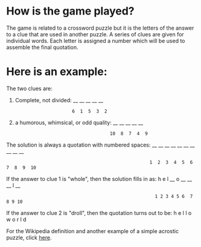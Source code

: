 # How is the game played?

The game is related to a crossword puzzle but it is the letters of the answer to a clue that are used in another puzzle.
A series of clues are given for individual words. Each letter is assigned a number which will be used to assemble the final quotation.

# Here is an example:

The two clues are: 

1. Complete, not divided: __ __ __ __ __

                            6  1  5  3  2

2. a humorous, whimsical, or odd quality:  __ __ __ __ __
					   
                                          10  8  7  4  9

The solution is always a quotation with numbered spaces:  __ __ __ __ __   __ __ __ __ __
							  
                                                         1  2  3  4  5  6  7  8  9  10

If the answer to clue 1 is "whole", then the solution fills in as: h e l __ o  __ __ __ l __

                                                           1 2 3 4 5 6  7  8 9 10


If the answer to clue 2 is "droll", then the quotation turns out to be: h  e  l  l  o w  o  r  l  d

For the Wikipedia definition and another example of a simple acrostic puzzle, click [here](https://en.wikipedia.org/wiki/Acrostic_(puzzle)).
